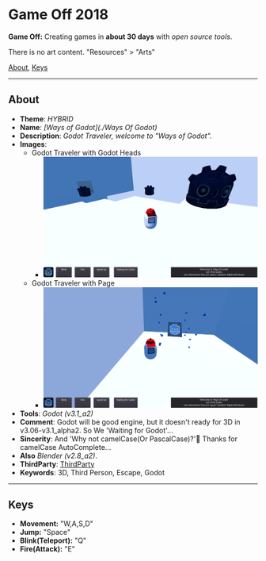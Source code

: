 # Game Off 2018

**Game Off:** Creating games in **about 30 days** with *open source tools*.

There is no art content. "Resources" > "Arts"

[About](#About),
[Keys](#Keys)

***

## About
* **Theme**: *HYBRID*
* **Name**: *[Ways of Godot](./Ways Of Godot)*
* **Description**: *Godot Traveler, welcome  to "Ways of Godot".*
* **Images**:
  * Godot Traveler with Godot Heads
    * <img src="/GameOff2018/Resources/Screenshot/Godot Traveler with Godot Heads.png" alt="Godot Traveler with Godot Heads" width="800"/>
  * Godot Traveler with Page
    * <img src="/GameOff2018/Resources/Screenshot/Godot Traveler with Page.png" alt="Godot Traveler with Page" width="800"/>
* **Tools**: *Godot (v3.1_a2)*
* **Comment**: Godot will be good engine, but it doesn't ready for 3D in v3.06-v3.1_alpha2. So We 'Waiting for Godot'...  
 * **Sincerity**: And 'Why not camelCase(Or PascalCase)?'🤔 Thanks for camelCase AutoComplete...
 * **Also** *Blender (v2.8_a2)*.
* **ThirdParty**: [ThirdParty](./Resources/ThirdParty.md)
* **Keywords**: 3D, Third Person, Escape, Godot

***

## Keys
* **Movement:** "W,A,S,D"
* **Jump:** "Space"
* **Blink(Teleport):** "Q"
* **Fire(Attack):** "E"
